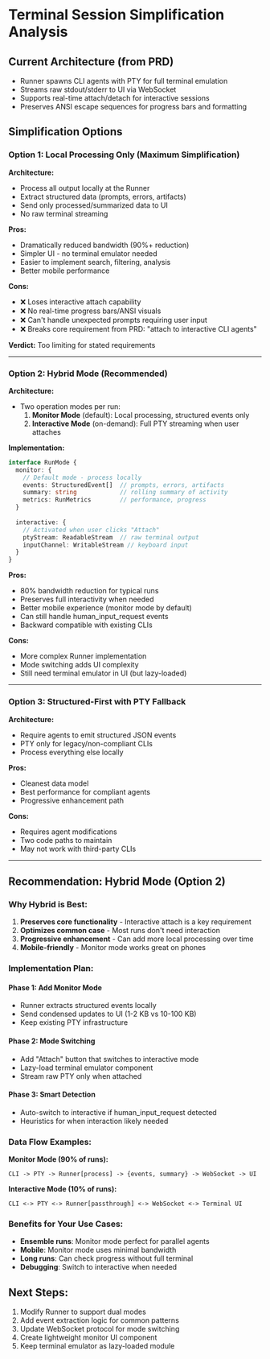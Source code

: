 # Terminal Session Simplification Analysis

## Current Architecture (from PRD)
- Runner spawns CLI agents with PTY for full terminal emulation
- Streams raw stdout/stderr to UI via WebSocket
- Supports real-time attach/detach for interactive sessions
- Preserves ANSI escape sequences for progress bars and formatting

## Simplification Options

### Option 1: Local Processing Only (Maximum Simplification)
**Architecture:**
- Process all output locally at the Runner
- Extract structured data (prompts, errors, artifacts)
- Send only processed/summarized data to UI
- No raw terminal streaming

**Pros:**
- Dramatically reduced bandwidth (90%+ reduction)
- Simpler UI - no terminal emulator needed
- Easier to implement search, filtering, analysis
- Better mobile performance

**Cons:**
- ❌ Loses interactive attach capability
- ❌ No real-time progress bars/ANSI visuals
- ❌ Can't handle unexpected prompts requiring user input
- ❌ Breaks core requirement from PRD: "attach to interactive CLI agents"

**Verdict:** Too limiting for stated requirements

---

### Option 2: Hybrid Mode (Recommended)
**Architecture:**
- Two operation modes per run:
  1. **Monitor Mode** (default): Local processing, structured events only
  2. **Interactive Mode** (on-demand): Full PTY streaming when user attaches

**Implementation:**
```typescript
interface RunMode {
  monitor: {
    // Default mode - process locally
    events: StructuredEvent[]  // prompts, errors, artifacts
    summary: string            // rolling summary of activity
    metrics: RunMetrics        // performance, progress
  }
  
  interactive: {
    // Activated when user clicks "Attach"
    ptyStream: ReadableStream  // raw terminal output
    inputChannel: WritableStream // keyboard input
  }
}
```

**Pros:**
- 80% bandwidth reduction for typical runs
- Preserves full interactivity when needed
- Better mobile experience (monitor mode by default)
- Can still handle human_input_request events
- Backward compatible with existing CLIs

**Cons:**
- More complex Runner implementation
- Mode switching adds UI complexity
- Still need terminal emulator in UI (but lazy-loaded)

---

### Option 3: Structured-First with PTY Fallback
**Architecture:**
- Require agents to emit structured JSON events
- PTY only for legacy/non-compliant CLIs
- Process everything else locally

**Pros:**
- Cleanest data model
- Best performance for compliant agents
- Progressive enhancement path

**Cons:**
- Requires agent modifications
- Two code paths to maintain
- May not work with third-party CLIs

---

## Recommendation: Hybrid Mode (Option 2)

### Why Hybrid is Best:
1. **Preserves core functionality** - Interactive attach is a key requirement
2. **Optimizes common case** - Most runs don't need interaction
3. **Progressive enhancement** - Can add more local processing over time
4. **Mobile-friendly** - Monitor mode works great on phones

### Implementation Plan:

#### Phase 1: Add Monitor Mode
- Runner extracts structured events locally
- Send condensed updates to UI (1-2 KB vs 10-100 KB)
- Keep existing PTY infrastructure

#### Phase 2: Mode Switching
- Add "Attach" button that switches to interactive mode
- Lazy-load terminal emulator component
- Stream raw PTY only when attached

#### Phase 3: Smart Detection
- Auto-switch to interactive if human_input_request detected
- Heuristics for when interaction likely needed

### Data Flow Examples:

**Monitor Mode (90% of runs):**
```
CLI -> PTY -> Runner[process] -> {events, summary} -> WebSocket -> UI
```

**Interactive Mode (10% of runs):**
```
CLI <-> PTY <-> Runner[passthrough] <-> WebSocket <-> Terminal UI
```

### Benefits for Your Use Cases:
- **Ensemble runs**: Monitor mode perfect for parallel agents
- **Mobile**: Monitor mode uses minimal bandwidth
- **Long runs**: Can check progress without full terminal
- **Debugging**: Switch to interactive when needed

## Next Steps:
1. Modify Runner to support dual modes
2. Add event extraction logic for common patterns
3. Update WebSocket protocol for mode switching
4. Create lightweight monitor UI component
5. Keep terminal emulator as lazy-loaded module